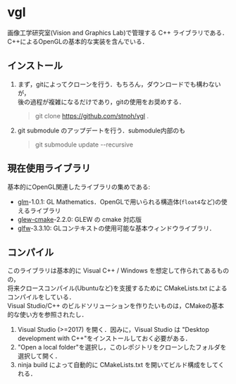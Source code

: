 # vgl

画像工学研究室(Vision and Graphics Lab)で管理する C++ ライブラリである．  
C++によるOpenGLの基本的な実装を含んでいる．  


## インストール

1. まず，gitによってクローンを行う．もちろん，ダウンロードでも構わないが，  
  後の過程が複雑になるだけであり，gitの使用をお奨めする．  
    > git clone https://github.com/stnoh/vgl .

2. git submodule のアップデートを行う．submodule内部のも  
    > git submodule update --recursive


## 現在使用ライブラリ

基本的にOpenGL関連したライブラリの集めである:  

- [glm](https://github.com/g-truc/glm)-1.0.1: GL Mathematics．OpenGLで用いられる構造体(``float4``など)の使えるライブラリ  
- [glew-cmake](https://github.com/Perlmint/glew-cmake)-2.2.0: GLEW の cmake 対応版  
- [glfw](https://github.com/glfw/glfw)-3.3.10: GLコンテキストの使用可能な基本ウィンドウライブラリ．  


## コンパイル

このライブラリは基本的に Visual C++ / Windows を想定して作られてあるものの，  
将来クロースコンパイル(Ubuntuなど)を支援するために CMakeLists.txt によるコンパイルをしている．  
Visual Studio/C++ のビルドソリューションを作りたいものは，CMakeの基本的な使い方を参照されたし．  

1. Visual Studio (>=2017) を開く．因みに，Visual Studio は "Desktop development with C++"をインストールしておく必要がある．  
2. "Open a local folder"を選択し，このレポジトリをクローンしたフォルダを選択して開く．  
3. ninja build によって自動的に CMakeLists.txt を開いてビルド構成をしてくれる．  
